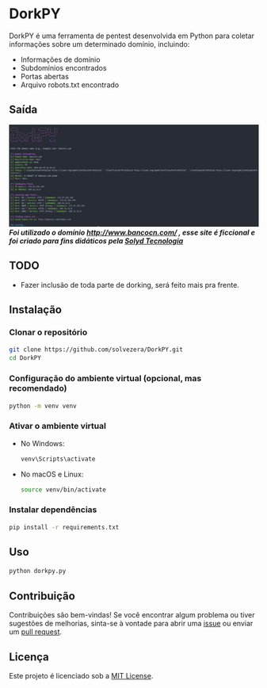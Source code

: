 # DorkPY

DorkPY é uma ferramenta de pentest desenvolvida em Python para coletar informações sobre um determinado domínio, incluindo:

- Informações de domínio
- Subdomínios encontrados
- Portas abertas
- Arquivo robots.txt encontrado

## Saída
![DorkPY](DorkPY.PNG)
**_Foi utilizado o domínio http://www.bancocn.com/ , esse site é ficcional e foi criado para fins didáticos pela [Solyd Tecnologia](https://solyd.com.br/)_**

## TODO
- Fazer inclusão de toda parte de dorking, será feito mais pra frente.

## Instalação

### Clonar o repositório
```bash
git clone https://github.com/solvezera/DorkPY.git
cd DorkPY
```

### Configuração do ambiente virtual (opcional, mas recomendado)
```bash
python -m venv venv
```

### Ativar o ambiente virtual
- No Windows:
  ```bash
  venv\Scripts\activate
  ```

- No macOS e Linux:
  ```bash
  source venv/bin/activate
  ```

### Instalar dependências
```bash
pip install -r requirements.txt
```

## Uso
```bash
python dorkpy.py
```

## Contribuição
Contribuições são bem-vindas! Se você encontrar algum problema ou tiver sugestões de melhorias, sinta-se à vontade para abrir uma [issue](https://github.com/Solvezera/DorkyPY/issues) ou enviar um [pull request](https://github.com/Solvezera/DorkyPY/pulls).

## Licença
Este projeto é licenciado sob a [MIT License](https://opensource.org/licenses/MIT).
